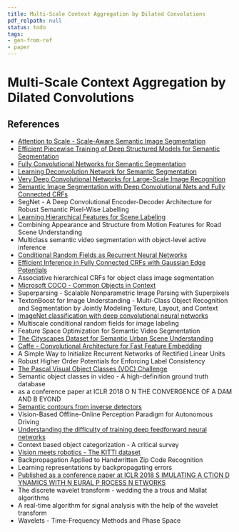 ```yaml
---
title: Multi-Scale Context Aggregation by Dilated Convolutions
pdf_relpath: null
status: todo
tags:
- gen-from-ref
- paper
---
```


# Multi-Scale Context Aggregation by Dilated Convolutions

## References

- [Attention to Scale - Scale-Aware Semantic Image Segmentation](./attention-to-scale-scale-aware-semantic-image-segmentation.md)
- [Efficient Piecewise Training of Deep Structured Models for Semantic Segmentation](./efficient-piecewise-training-of-deep-structured-models-for-semantic-segmentation.md)
- [Fully Convolutional Networks for Semantic Segmentation](./fully-convolutional-networks-for-semantic-segmentation.md)
- [Learning Deconvolution Network for Semantic Segmentation](./learning-deconvolution-network-for-semantic-segmentation.md)
- [Very Deep Convolutional Networks for Large-Scale Image Recognition](./very-deep-convolutional-networks-for-large-scale-image-recognition.md)
- [Semantic Image Segmentation with Deep Convolutional Nets and Fully Connected CRFs](./semantic-image-segmentation-with-deep-convolutional-nets-and-fully-connected-crfs.md)
- SegNet - A Deep Convolutional Encoder-Decoder Architecture for Robust Semantic Pixel-Wise Labelling
- [Learning Hierarchical Features for Scene Labeling](./learning-hierarchical-features-for-scene-labeling.md)
- Combining Appearance and Structure from Motion Features for Road Scene Understanding
- Multiclass semantic video segmentation with object-level active inference
- [Conditional Random Fields as Recurrent Neural Networks](./conditional-random-fields-as-recurrent-neural-networks.md)
- [Efficient Inference in Fully Connected CRFs with Gaussian Edge Potentials](./efficient-inference-in-fully-connected-crfs-with-gaussian-edge-potentials.md)
- Associative hierarchical CRFs for object class image segmentation
- [Microsoft COCO - Common Objects in Context](./microsoft-coco-common-objects-in-context.md)
- Superparsing - Scalable Nonparametric Image Parsing with Superpixels
- TextonBoost for Image Understanding - Multi-Class Object Recognition and Segmentation by Jointly Modeling Texture, Layout, and Context
- [ImageNet classification with deep convolutional neural networks](./imagenet-classification-with-deep-convolutional-neural-networks.md)
- Multiscale conditional random fields for image labeling
- Feature Space Optimization for Semantic Video Segmentation
- [The Cityscapes Dataset for Semantic Urban Scene Understanding](./the-cityscapes-dataset-for-semantic-urban-scene-understanding.md)
- [Caffe - Convolutional Architecture for Fast Feature Embedding](./caffe-convolutional-architecture-for-fast-feature-embedding.md)
- A Simple Way to Initialize Recurrent Networks of Rectified Linear Units
- Robust Higher Order Potentials for Enforcing Label Consistency
- [The Pascal Visual Object Classes (VOC) Challenge](./the-pascal-visual-object-classes-voc-challenge.md)
- Semantic object classes in video - A high-definition ground truth database
- as a conference paper at ICLR 2018 O N THE CONVERGENCE OF A DAM AND B EYOND
- [Semantic contours from inverse detectors](./semantic-contours-from-inverse-detectors.md)
- Vision-Based Offline-Online Perception Paradigm for Autonomous Driving
- [Understanding the difficulty of training deep feedforward neural networks](./understanding-the-difficulty-of-training-deep-feedforward-neural-networks.md)
- Context based object categorization - A critical survey
- [Vision meets robotics - The KITTI dataset](./vision-meets-robotics-the-kitti-dataset.md)
- Backpropagation Applied to Handwritten Zip Code Recognition
- Learning representations by backpropagating errors
- [Published as a conference paper at ICLR 2018 S IMULATING A CTION D YNAMICS WITH N EURAL P ROCESS N ETWORKS](./published-as-a-conference-paper-at-iclr-2018-s-imulating-a-ction-d-ynamics-with-n-eural-p-rocess-n-etworks.md)
- The discrete wavelet transform - wedding the a trous and Mallat algorithms
- A real-time algorithm for signal analysis with the help of the wavelet transform
- Wavelets - Time-Frequency Methods and Phase Space
